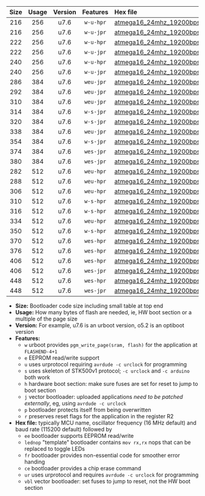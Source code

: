 |Size|Usage|Version|Features|Hex file|
|:-:|:-:|:-:|:-:|:--|
|216|256|u7.6|`w-u-hpr`|[atmega16_24mhz_19200bps_ur.hex](https://raw.githubusercontent.com/stefanrueger/urboot/main/bootloaders/atmega16/fcpu_24mhz/19200_bps/atmega16_24mhz_19200bps_ur.hex)|
|216|256|u7.6|`w-u-jpr`|[atmega16_24mhz_19200bps_ur_vbl.hex](https://raw.githubusercontent.com/stefanrueger/urboot/main/bootloaders/atmega16/fcpu_24mhz/19200_bps/atmega16_24mhz_19200bps_ur_vbl.hex)|
|222|256|u7.6|`w-u-hpr`|[atmega16_24mhz_19200bps_lednop_ur.hex](https://raw.githubusercontent.com/stefanrueger/urboot/main/bootloaders/atmega16/fcpu_24mhz/19200_bps/atmega16_24mhz_19200bps_lednop_ur.hex)|
|222|256|u7.6|`w-u-jpr`|[atmega16_24mhz_19200bps_lednop_ur_vbl.hex](https://raw.githubusercontent.com/stefanrueger/urboot/main/bootloaders/atmega16/fcpu_24mhz/19200_bps/atmega16_24mhz_19200bps_lednop_ur_vbl.hex)|
|240|256|u7.6|`w-u-hpr`|[atmega16_24mhz_19200bps_lednop_fr_ur.hex](https://raw.githubusercontent.com/stefanrueger/urboot/main/bootloaders/atmega16/fcpu_24mhz/19200_bps/atmega16_24mhz_19200bps_lednop_fr_ur.hex)|
|240|256|u7.6|`w-u-jpr`|[atmega16_24mhz_19200bps_lednop_fr_ur_vbl.hex](https://raw.githubusercontent.com/stefanrueger/urboot/main/bootloaders/atmega16/fcpu_24mhz/19200_bps/atmega16_24mhz_19200bps_lednop_fr_ur_vbl.hex)|
|286|384|u7.6|`weu-jpr`|[atmega16_24mhz_19200bps_ee_ur_vbl.hex](https://raw.githubusercontent.com/stefanrueger/urboot/main/bootloaders/atmega16/fcpu_24mhz/19200_bps/atmega16_24mhz_19200bps_ee_ur_vbl.hex)|
|292|384|u7.6|`weu-jpr`|[atmega16_24mhz_19200bps_ee_lednop_ur_vbl.hex](https://raw.githubusercontent.com/stefanrueger/urboot/main/bootloaders/atmega16/fcpu_24mhz/19200_bps/atmega16_24mhz_19200bps_ee_lednop_ur_vbl.hex)|
|310|384|u7.6|`weu-jpr`|[atmega16_24mhz_19200bps_ee_lednop_fr_ur_vbl.hex](https://raw.githubusercontent.com/stefanrueger/urboot/main/bootloaders/atmega16/fcpu_24mhz/19200_bps/atmega16_24mhz_19200bps_ee_lednop_fr_ur_vbl.hex)|
|314|384|u7.6|`w-s-jpr`|[atmega16_24mhz_19200bps_vbl.hex](https://raw.githubusercontent.com/stefanrueger/urboot/main/bootloaders/atmega16/fcpu_24mhz/19200_bps/atmega16_24mhz_19200bps_vbl.hex)|
|320|384|u7.6|`w-s-jpr`|[atmega16_24mhz_19200bps_lednop_vbl.hex](https://raw.githubusercontent.com/stefanrueger/urboot/main/bootloaders/atmega16/fcpu_24mhz/19200_bps/atmega16_24mhz_19200bps_lednop_vbl.hex)|
|338|384|u7.6|`weu-jpr`|[atmega16_24mhz_19200bps_ee_lednop_fr_ce_ur_vbl.hex](https://raw.githubusercontent.com/stefanrueger/urboot/main/bootloaders/atmega16/fcpu_24mhz/19200_bps/atmega16_24mhz_19200bps_ee_lednop_fr_ce_ur_vbl.hex)|
|354|384|u7.6|`w-s-jpr`|[atmega16_24mhz_19200bps_lednop_fr_vbl.hex](https://raw.githubusercontent.com/stefanrueger/urboot/main/bootloaders/atmega16/fcpu_24mhz/19200_bps/atmega16_24mhz_19200bps_lednop_fr_vbl.hex)|
|374|384|u7.6|`wes-jpr`|[atmega16_24mhz_19200bps_ee_vbl.hex](https://raw.githubusercontent.com/stefanrueger/urboot/main/bootloaders/atmega16/fcpu_24mhz/19200_bps/atmega16_24mhz_19200bps_ee_vbl.hex)|
|380|384|u7.6|`wes-jpr`|[atmega16_24mhz_19200bps_ee_lednop_vbl.hex](https://raw.githubusercontent.com/stefanrueger/urboot/main/bootloaders/atmega16/fcpu_24mhz/19200_bps/atmega16_24mhz_19200bps_ee_lednop_vbl.hex)|
|282|512|u7.6|`weu-hpr`|[atmega16_24mhz_19200bps_ee_ur.hex](https://raw.githubusercontent.com/stefanrueger/urboot/main/bootloaders/atmega16/fcpu_24mhz/19200_bps/atmega16_24mhz_19200bps_ee_ur.hex)|
|288|512|u7.6|`weu-hpr`|[atmega16_24mhz_19200bps_ee_lednop_ur.hex](https://raw.githubusercontent.com/stefanrueger/urboot/main/bootloaders/atmega16/fcpu_24mhz/19200_bps/atmega16_24mhz_19200bps_ee_lednop_ur.hex)|
|306|512|u7.6|`weu-hpr`|[atmega16_24mhz_19200bps_ee_lednop_fr_ur.hex](https://raw.githubusercontent.com/stefanrueger/urboot/main/bootloaders/atmega16/fcpu_24mhz/19200_bps/atmega16_24mhz_19200bps_ee_lednop_fr_ur.hex)|
|310|512|u7.6|`w-s-hpr`|[atmega16_24mhz_19200bps.hex](https://raw.githubusercontent.com/stefanrueger/urboot/main/bootloaders/atmega16/fcpu_24mhz/19200_bps/atmega16_24mhz_19200bps.hex)|
|316|512|u7.6|`w-s-hpr`|[atmega16_24mhz_19200bps_lednop.hex](https://raw.githubusercontent.com/stefanrueger/urboot/main/bootloaders/atmega16/fcpu_24mhz/19200_bps/atmega16_24mhz_19200bps_lednop.hex)|
|334|512|u7.6|`weu-hpr`|[atmega16_24mhz_19200bps_ee_lednop_fr_ce_ur.hex](https://raw.githubusercontent.com/stefanrueger/urboot/main/bootloaders/atmega16/fcpu_24mhz/19200_bps/atmega16_24mhz_19200bps_ee_lednop_fr_ce_ur.hex)|
|350|512|u7.6|`w-s-hpr`|[atmega16_24mhz_19200bps_lednop_fr.hex](https://raw.githubusercontent.com/stefanrueger/urboot/main/bootloaders/atmega16/fcpu_24mhz/19200_bps/atmega16_24mhz_19200bps_lednop_fr.hex)|
|370|512|u7.6|`wes-hpr`|[atmega16_24mhz_19200bps_ee.hex](https://raw.githubusercontent.com/stefanrueger/urboot/main/bootloaders/atmega16/fcpu_24mhz/19200_bps/atmega16_24mhz_19200bps_ee.hex)|
|376|512|u7.6|`wes-hpr`|[atmega16_24mhz_19200bps_ee_lednop.hex](https://raw.githubusercontent.com/stefanrueger/urboot/main/bootloaders/atmega16/fcpu_24mhz/19200_bps/atmega16_24mhz_19200bps_ee_lednop.hex)|
|406|512|u7.6|`wes-hpr`|[atmega16_24mhz_19200bps_ee_lednop_fr.hex](https://raw.githubusercontent.com/stefanrueger/urboot/main/bootloaders/atmega16/fcpu_24mhz/19200_bps/atmega16_24mhz_19200bps_ee_lednop_fr.hex)|
|406|512|u7.6|`wes-jpr`|[atmega16_24mhz_19200bps_ee_lednop_fr_vbl.hex](https://raw.githubusercontent.com/stefanrueger/urboot/main/bootloaders/atmega16/fcpu_24mhz/19200_bps/atmega16_24mhz_19200bps_ee_lednop_fr_vbl.hex)|
|448|512|u7.6|`wes-hpr`|[atmega16_24mhz_19200bps_ee_lednop_fr_ce.hex](https://raw.githubusercontent.com/stefanrueger/urboot/main/bootloaders/atmega16/fcpu_24mhz/19200_bps/atmega16_24mhz_19200bps_ee_lednop_fr_ce.hex)|
|448|512|u7.6|`wes-jpr`|[atmega16_24mhz_19200bps_ee_lednop_fr_ce_vbl.hex](https://raw.githubusercontent.com/stefanrueger/urboot/main/bootloaders/atmega16/fcpu_24mhz/19200_bps/atmega16_24mhz_19200bps_ee_lednop_fr_ce_vbl.hex)|

- **Size:** Bootloader code size including small table at top end
- **Usage:** How many bytes of flash are needed, ie, HW boot section or a multiple of the page size
- **Version:** For example, u7.6 is an urboot version, o5.2 is an optiboot version
- **Features:**
  + `w` urboot provides `pgm_write_page(sram, flash)` for the application at `FLASHEND-4+1`
  + `e` EEPROM read/write support
  + `u` uses urprotocol requiring `avrdude -c urclock` for programming
  + `s` uses skeleton of STK500v1 protocol; `-c urclock` and `-c arduino` both work
  + `h` hardware boot section: make sure fuses are set for reset to jump to boot section
  + `j` vector bootloader: uploaded applications *need to be patched externally*, eg, using `avrdude -c urclock`
  + `p` bootloader protects itself from being overwritten
  + `r` preserves reset flags for the application in the register R2
- **Hex file:** typically MCU name, oscillator frequency (16 MHz default) and baud rate (115200 default) followed by
  + `ee` bootloader supports EEPROM read/write
  + `lednop` "template" bootloader contains `mov rx,rx` nops that can be replaced to toggle LEDs
  + `fr` bootloader provides non-essential code for smoother error handing
  + `ce` bootloader provides a chip erase command
  + `ur` uses urprotocol and requires `avrdude -c urclock` for programming
  + `vbl` vector bootloader: set fuses to jump to reset, not the HW boot section
